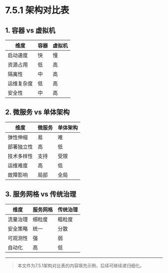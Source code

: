 # 7.5.1 架构对比表

## 1. 容器 vs 虚拟机

| 维度       | 容器         | 虚拟机       |
|------------|--------------|--------------|
| 启动速度   | 快           | 慢           |
| 资源占用   | 低           | 高           |
| 隔离性     | 中           | 高           |
| 运维复杂度 | 低           | 高           |
| 安全性     | 中           | 高           |

## 2. 微服务 vs 单体架构

| 维度       | 微服务       | 单体架构     |
|------------|--------------|--------------|
| 弹性伸缩   | 易           | 难           |
| 部署独立性 | 高           | 低           |
| 技术多样性 | 支持         | 受限         |
| 运维难度   | 高           | 低           |
| 故障影响   | 局部         | 全局         |

## 3. 服务网格 vs 传统治理

| 维度       | 服务网格     | 传统治理     |
|------------|--------------|--------------|
| 流量治理   | 细粒度       | 粗粒度       |
| 安全策略   | 统一         | 分散         |
| 可观测性   | 强           | 弱           |
| 自动化     | 高           | 低           |

---
> 本文件为7.5.1架构对比表的内容填充示例，后续可继续递归细化。
